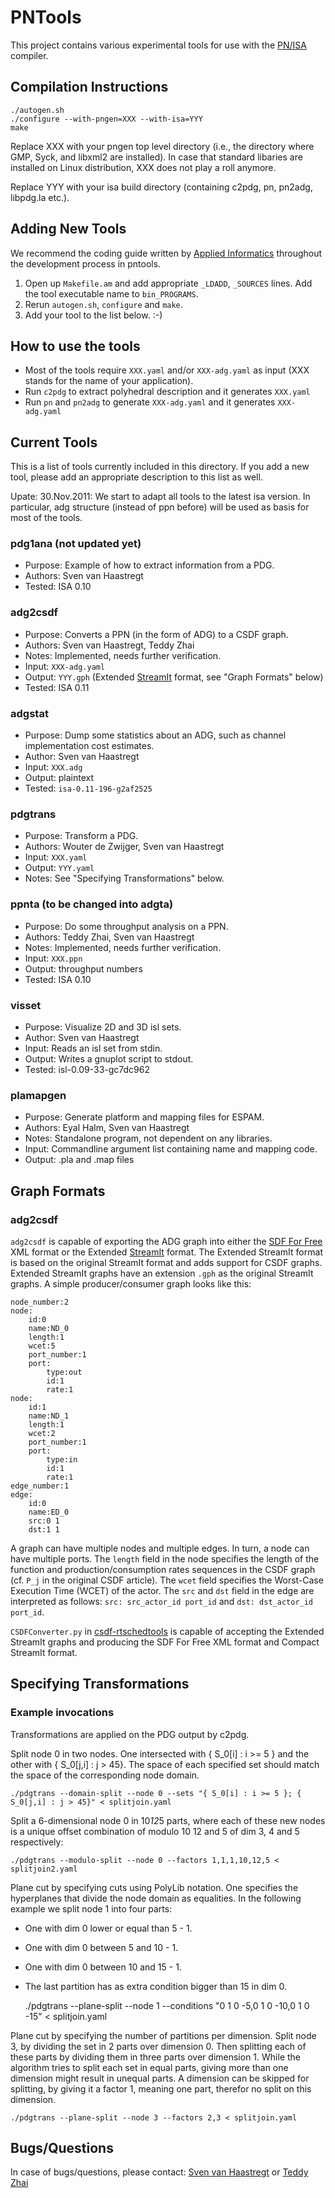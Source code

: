 PNTools
=======

This project contains various experimental tools for use with the [PN/ISA](http://repo.or.cz/w/isa.git) compiler. 


Compilation Instructions
------------------------
    ./autogen.sh
    ./configure --with-pngen=XXX --with-isa=YYY
    make
Replace XXX with your pngen top level directory (i.e., the directory where GMP, Syck, and libxml2 are installed).
In case that standard libaries are installed on Linux distribution, XXX does not play a roll anymore.

Replace YYY with your isa build directory (containing c2pdg, pn, pn2adg, libpdg.la etc.).


Adding New Tools
----------------
We recommend the coding guide written by [Applied Informatics](http://www.appinf.com/download/CppCodingStyleGuide.pdf)
throughout the development process in pntools.

1. Open up `Makefile.am` and add appropriate `_LDADD`, `_SOURCES` lines. Add the tool
   executable name to `bin_PROGRAMS`.
2. Rerun `autogen.sh`, `configure` and `make`.
3. Add your tool to the list below. :-)


How to use the tools
--------------------
- Most of the tools require `XXX.yaml` and/or `XXX-adg.yaml` as input (XXX stands for the name of your application).
- Run `c2pdg` to extract polyhedral description and it generates `XXX.yaml`
- Run `pn` and `pn2adg` to generate `XXX-adg.yaml` and it generates `XXX-adg.yaml` 


Current Tools
-------------
This is a list of tools currently included in this directory. If you add a new
tool, please add an appropriate description to this list as well.

Upate: 30.Nov.2011: We start to adapt all tools to the latest isa version.
        In particular, adg structure (instead of ppn before) will be used as basis for most of the tools.

### pdg1ana (not updated yet)
* Purpose: Example of how to extract information from a PDG.
* Authors: Sven van Haastregt
* Tested:  ISA 0.10

### adg2csdf
* Purpose: Converts a PPN (in the form of ADG) to a CSDF graph.
* Authors: Sven van Haastregt, Teddy Zhai
* Notes:   Implemented, needs further verification.
* Input:   `XXX-adg.yaml`
* Output:  `YYY.gph` (Extended [StreamIt](http://groups.csail.mit.edu/cag/streamit/) format, see "Graph Formats" below)
* Tested:  ISA 0.11

### adgstat
* Purpose: Dump some statistics about an ADG, such as channel implementation cost estimates.
* Author:  Sven van Haastregt
* Input:   `XXX.adg`
* Output:  plaintext
* Tested:  `isa-0.11-196-g2af2525`

### pdgtrans
* Purpose: Transform a PDG.
* Authors: Wouter de Zwijger, Sven van Haastregt
* Input:   `XXX.yaml`
* Output:  `YYY.yaml`
* Notes:   See "Specifying Transformations" below.

### ppnta (to be changed into adgta)
* Purpose: Do some throughput analysis on a PPN.
* Authors: Teddy Zhai, Sven van Haastregt
* Notes:   Implemented, needs further verification.
* Input:   `XXX.ppn`
* Output:  throughput numbers
* Tested:  ISA 0.10

### visset
* Purpose: Visualize 2D and 3D isl sets.
* Author:  Sven van Haastregt
* Input:   Reads an isl set from stdin.
* Output:  Writes a gnuplot script to stdout.
* Tested:  isl-0.09-33-gc7dc962

### plamapgen
* Purpose: Generate platform and mapping files for ESPAM.
* Authors: Eyal Halm, Sven van Haastregt
* Notes:   Standalone program, not dependent on any libraries.
* Input:   Commandline argument list containing name and mapping code.
* Output:  .pla and .map files


Graph Formats
-------------

### adg2csdf

`adg2csdf` is capable of exporting the ADG graph into either the [SDF For Free](http://www.es.ele.tue.nl/sdf3/) XML format or the Extended [StreamIt](http://groups.csail.mit.edu/cag/streamit/) format. The Extended StreamIt format is based on the original StreamIt format and adds support for CSDF graphs. Extended StreamIt graphs have an extension `.gph` as the original StreamIt graphs. A simple producer/consumer graph looks like this:

    node_number:2
    node:
	    id:0
	    name:ND_0
	    length:1
	    wcet:5
	    port_number:1
	    port:
		    type:out
		    id:1
		    rate:1
    node:
	    id:1
	    name:ND_1
	    length:1
	    wcet:2
	    port_number:1
	    port:
		    type:in
		    id:1
		    rate:1
    edge_number:1
    edge:
        id:0
        name:ED_0
        src:0 1
        dst:1 1	

A graph can have multiple nodes and multiple edges. In turn, a node can have multiple ports. The `length` field in the node specifies the length of the function and production/consumption rates sequences in the CSDF graph (cf. `P_j` in the original CSDF article). The `wcet` field specifies the Worst-Case Execution Time (WCET) of the actor. The `src` and `dst` field in the edge are interpreted as follows: `src: src_actor_id port_id` and `dst: dst_actor_id port_id`.

`CSDFConverter.py` in [csdf-rtschedtools](https://github.com/mohamed/csdf-rtschedtools) is capable of accepting the Extended StreamIt graphs and producing the SDF For Free XML format and Compact StreamIt format. 


Specifying Transformations
--------------------------

### Example invocations

Transformations are applied on the PDG output by c2pdg.

Split node 0 in two nodes. One intersected with { S_0[i] : i >= 5 } and the other with { S_0[j,i] : j > 45}. The space of each specified set should match the space of the corresponding node domain.

    ./pdgtrans --domain-split --node 0 --sets "{ S_0[i] : i >= 5 }; { S_0[j,i] : j > 45}" < splitjoin.yaml

Split a 6-dimensional node 0 in 10*12*5 parts, where each of these new nodes is a unique offset combination of modulo 10 12 and 5 of dim 3, 4 and 5 respectively:

    ./pdgtrans --modulo-split --node 0 --factors 1,1,1,10,12,5 < splitjoin2.yaml

Plane cut by specifying cuts using PolyLib notation. One specifies the hyperplanes that divide the node domain as equalities.
In the following example we split node 1 into four parts:
* One with dim 0 lower or equal than 5 - 1.
* One with dim 0 between 5 and 10 - 1.
* One with dim 0 between 10 and 15 - 1.
* The last partition has as extra condition bigger than 15 in dim 0.

    ./pdgtrans --plane-split --node 1 --conditions "0 1 0 -5,0 1 0 -10,0 1 0 -15" < splitjoin.yaml

Plane cut by specifying the number of partitions per dimension.
Split node 3, by dividing the set in 2 parts over dimension 0. Then splitting each of these parts by dividing them in three parts over dimension 1.
While the algorithm tries to split each set in equal parts, giving more than one dimension might result in unequal parts.
A dimension can be skipped for splitting, by giving it a factor 1, meaning one part, therefor no split on this dimension.

    ./pdgtrans --plane-split --node 3 --factors 2,3 < splitjoin.yaml


Bugs/Questions
--------------
In case of bugs/questions, please contact: [Sven van Haastregt](https://github.com/svenvh) or [Teddy Zhai](https://github.com/tzhai)
